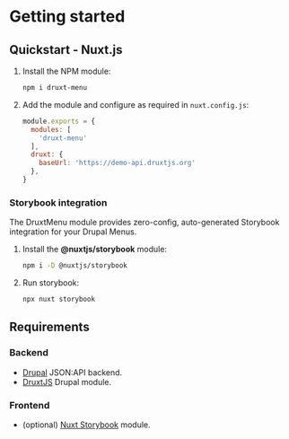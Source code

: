 # Getting started

## Quickstart - Nuxt.js

1. Install the NPM module:
    ```sh
    npm i druxt-menu
    ```

2. Add the module and configure as required in `nuxt.config.js`:
    ```js
    module.exports = {
      modules: [
        'druxt-menu'
      ],
      druxt: {
        baseUrl: 'https://demo-api.druxtjs.org'
      },
    }
    ```

### Storybook integration

The DruxtMenu module provides zero-config, auto-generated Storybook integration for your Drupal Menus.

1. Install the **@nuxtjs/storybook** module:
    ```sh
    npm i -D @nuxtjs/storybook
    ```

2. Run storybook:
    ```sh
    npx nuxt storybook
    ```

## Requirements

### Backend
- [Drupal](https://drupal.org) JSON:API backend.
- [DruxtJS](https://www.drupal.org/project/druxt) Drupal module.

### Frontend
- (optional) [Nuxt Storybook](https://storybook.nuxtjs.org/) module.
